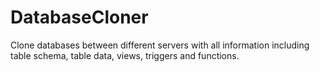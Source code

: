 # DatabaseCloner

Clone databases between different servers with all information including table schema, table data, views, triggers and functions.
